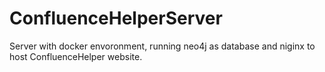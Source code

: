 # ConfluenceHelperServer
Server with docker envoronment, running neo4j as database and niginx to host ConfluenceHelper website.
